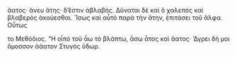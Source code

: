 ἄατος· ἄνευ ἄτης· δ’ἔστιν ἀβλαβής. Δῦναται δὲ καὶ ὅ χαλεπός καὶ βλαβερὸς ἀκούεσθαι. Ἴσως καὶ αὗτό παρὰ τὴν ἄτην, ἐπιτάσει τοῦ ἄλφα. Οῧτως

το Μεθόὃιος. “Η οἷπό τοῦ ἇω τὸ βλάπτω, ἇσω ἆτος καὶ ἄατος· 
’Δγρει δὴ μοι ὄμοσσον ἀάατον Στυγὸς ὕδωρ.
